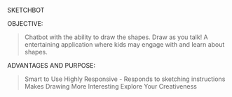 SKETCHBOT

OBJECTIVE:
  > Chatbot with the ability to draw the shapes.
  > Draw as you talk!
  > A entertaining application where kids may engage with and learn about shapes.
  
ADVANTAGES AND PURPOSE:
  > Smart  to Use
  > Highly Responsive - Responds to sketching instructions
  > Makes Drawing More Interesting 
  > Explore Your Creativeness 
